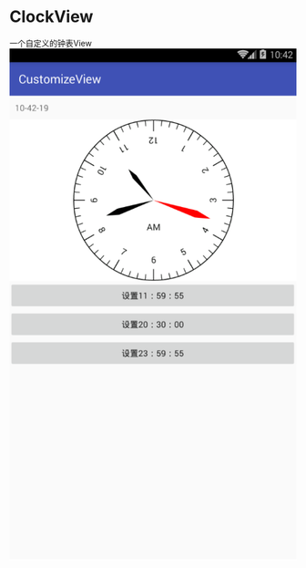 # ClockView
一个自定义的钟表View
![image](https://github.com/Skynet-Jacopo/ClockView/blob/master/ClockView.png)
